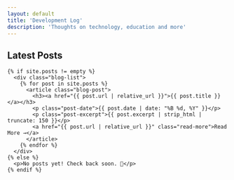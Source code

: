 ```yaml
---
layout: default
title: 'Development Log'
description: 'Thoughts on technology, education and more'
---
```


<section class="section">
  <div class="container">
    <h2>Latest Posts</h2>

    {% if site.posts != empty %}
      <div class="blog-list">
        {% for post in site.posts %}
          <article class="blog-post">
            <h3><a href="{{ post.url | relative_url }}">{{ post.title }}</a></h3>
            <p class="post-date">{{ post.date | date: "%B %d, %Y" }}</p>
            <p class="post-excerpt">{{ post.excerpt | strip_html | truncate: 150 }}</p>
            <a href="{{ post.url | relative_url }}" class="read-more">Read More →</a>
          </article>
        {% endfor %}
      </div>
    {% else %}
      <p>No posts yet! Check back soon. 🚀</p>
    {% endif %}

  </div>
</section>
